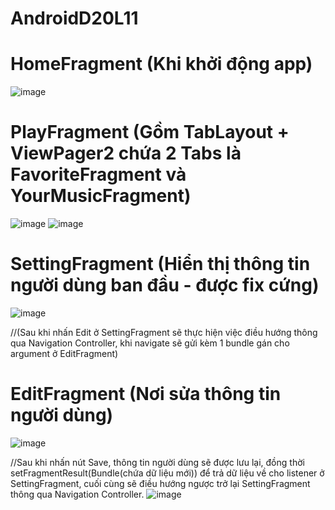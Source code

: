 # AndroidD20L11

# HomeFragment (Khi khởi động app)
![image](https://user-images.githubusercontent.com/84552830/182117917-70b880e6-8f51-42c1-a771-d1fa3376822f.png)

# PlayFragment (Gồm TabLayout + ViewPager2 chứa 2 Tabs là FavoriteFragment và YourMusicFragment)
![image](https://user-images.githubusercontent.com/84552830/182118001-d8d62b59-dddd-434d-918d-fda00fcd8eac.png)
![image](https://user-images.githubusercontent.com/84552830/182118046-ec0e69d8-8f7a-4fbc-b2a8-d62cd9cb8352.png)

# SettingFragment (Hiển thị thông tin người dùng ban đầu - được fix cứng)
![image](https://user-images.githubusercontent.com/84552830/182118117-044f6f2d-d6af-43c8-a984-7bdeec91da90.png)

//(Sau khi nhấn Edit ở SettingFragment sẽ thực hiện việc điều hướng thông qua Navigation Controller, khi navigate sẽ gửi kèm 1 bundle gán cho argument ở EditFragment)

# EditFragment (Nơi sửa thông tin người dùng)
![image](https://user-images.githubusercontent.com/84552830/182118191-e153c5d3-b816-4c92-8d8b-0e081c5579c7.png)

//Sau khi nhấn nút Save, thông tin người dùng sẽ được lưu lại, đồng thời setFragmentResult(Bundle(chứa dữ liệu mới)) để trả dữ liệu về cho listener ở SettingFragment, cuối cùng sẽ điều hướng ngược trở lại SettingFragment thông qua Navigation Controller.
![image](https://user-images.githubusercontent.com/84552830/182118225-e3b93f4b-0eb1-4bf6-b462-bbd6f7c42d97.png)
